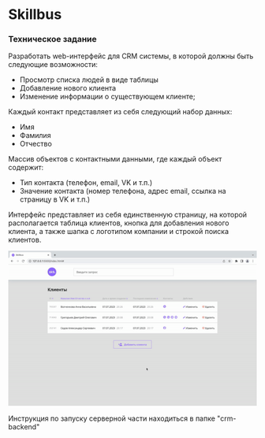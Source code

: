 # Skillbus

### Техническое задание
Разработать web-интерфейс для CRM системы, в которой должны быть следующие возможности:
- Просмотр списка людей в виде таблицы
- Добавление нового клиента
- Изменение информации о существующем клиенте;

Каждый контакт представляет из себя следующий набор данных:
- Имя
- Фамилия
- Отчество

Массив объектов с контактными данными, где каждый объект содержит:
- Тип контакта (телефон, email, VK и т.п.)
-  Значение контакта (номер телефона, адрес email, ссылка на страницу в VK и т.п.)

Интерфейс представляет из себя единственную страницу, на которой располагается таблица клиентов, кнопка для добавления нового клиента, а также шапка с логотипом компании и строкой поиска клиентов.

![Видео-обзор](./gif/video.gif)

Инструкция по запуску серверной части находиться в папке "crm-backend"